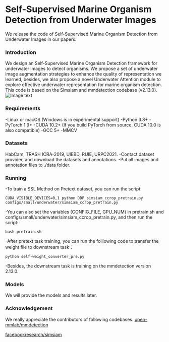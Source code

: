 # Self-Supervised Marine Organism Detection from Underwater Images
We release the code of Self-Supervised Marine Organism Detection from Underwater Images in our papers:
### Introduction
We design an Self-Supervised Marine Organism Detection framework for underwater images to detect organisms. We propose a set of underwater image augmentation strategies to enhance the quality of representation we learned, besides, we also propose a novel Underwater Attention module to explore effective underwater representation for marine organism detection. This code is based on the Simsiam and mmdetection codebase (v2.13.0).
![Image text](https://github.com/lenka844/SSLMarineOrgnismDET/blob/main/fig.png)
### Requirements
-Linux or macOS (Windows is in experimental support)
-Python 3.8+
-PyTorch 1.9+
-CUDA 10.2+ (If you build PyTorch from source, CUDA 10.0 is also compatible)
-GCC 5+
-MMCV
### Datasets
HabCam, TRASH ICRA-2019, UIEBD, RUIE, URPC2021.
-Contact dataset provider, and download the datasets and annotations.
-Put all images and annotation files to ./data folder.
### Running
-To train a SSL Method on Pretext dataset, you can run the script:
```
CUDA_VISIBLE_DEVICES=0,1 python DDP_simsiam_ccrop_pretrain.py configs/small/underwater/simsiam_ccrop_pretrain.py
```
-You can also set the variables (CONFIG_FILE, GPU_NUM) in pretrain.sh and configs/small/underwater/simsiam_ccrop_pretrain.py, and then run the script:
```
bash pretrain.sh
```
-After pretext task training, you can run the folllowing code to transfer the weight file to downstream task：
```
python self-weight_converter_pre.py
```
-Besides, the downstream task is training on the mmdetection version 2.13.0.
### Models
We will provide the models and results later.
### Acknowledgement
We really appreciate the contributors of following codebases.
[open-mmlab/mmdetection](https://github.com/open-mmlab/mmdetection)

[facebookresearch/simsiam](https://github.com/facebookresearch/simsiam)
